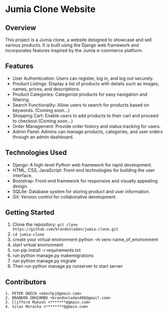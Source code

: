 # Jumia Clone Website

## Overview

This project is a Jumia clone, a website designed to showcase and sell various products. It is built using the Django web framework and incorporates features inspired by the Jumia e-commerce platform.

## Features

- User Authentication: Users can register, log in, and log out securely.
- Product Listings: Display a list of products with details such as images, names, prices, and descriptions.
- Product Categories: Categorize products for easy navigation and filtering.
- Search Functionality: Allow users to search for products based on keywords. (Coming soon...)
- Shopping Cart: Enable users to add products to their cart and proceed to checkout.(Coming soon...)
- Order Management: Provide order history and status tracking for users.
- Admin Panel: Admins can manage products, categories, and user orders through an admin dashboard.

## Technologies Used

- Django: A high-level Python web framework for rapid development.
- HTML, CSS, JavaScript: Front-end technologies for building the user interface.
- Bootstrap: Front-end framework for responsive and visually appealing design.
- SQLite: Database system for storing product and user information.
- Git: Version control for collaborative development.

## Getting Started

1. Clone the repository: `git clone https://github.com/brandonladen/jumia-clone.git`
2. `cd jumia-clone`
3. create your virtual environment python -m venv name_of_environment
4. start virtual environment
5. run pip install -r requirements.txt
6. run python manage.py makemigrations
7. run python manage.py migrate
8. Then run python manage.py runserver to start server

## Contributors

    1. PETER OKECH <okechpj@gmain.com>
    2. BRANDON ODHIAMBO <brandonladen486@gmail.com>
    3. Clifford Mukosh <*******@gmain.com>
    4. Silas Moracha <********@gmain.com>